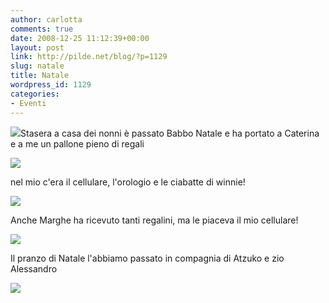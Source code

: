 ```yaml
---
author: carlotta
comments: true
date: 2008-12-25 11:12:39+00:00
layout: post
link: http://pilde.net/blog/?p=1129
slug: natale
title: Natale
wordpress_id: 1129
categories:
- Eventi
---
```


[![](http://pilde.net/blog/wp-content/uploads/2009/01/natale_mati.jpg)](http://None)Stasera a casa dei nonni è passato Babbo Natale e ha portato a Caterina e a me un pallone pieno di regali

[![](http://pilde.net/blog/wp-content/uploads/2009/01/natale_cate.jpg)](http://None)

nel mio c'era il cellulare, l'orologio e le ciabatte di winnie!

[![](http://pilde.net/blog/wp-content/uploads/2009/01/euforia.jpg)](http://None)

Anche Marghe ha ricevuto tanti regalini, ma le piaceva il mio cellulare!

[![](http://pilde.net/blog/wp-content/uploads/2009/01/cellulare.jpg)](http://None)

Il pranzo di Natale l'abbiamo passato in compagnia di Atzuko e zio Alessandro

[![](http://pilde.net/blog/wp-content/uploads/2009/01/zioalessandro.jpg)](http://None)

